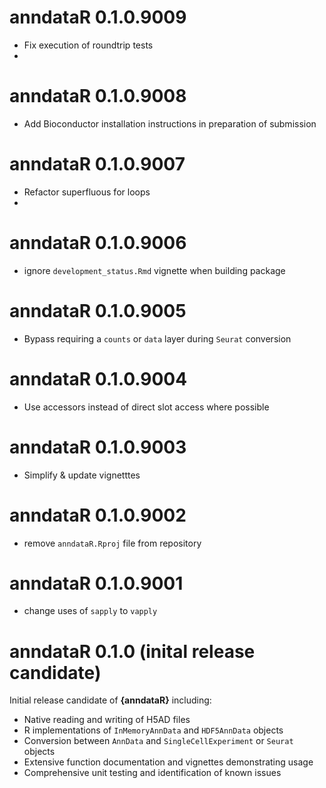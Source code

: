 # anndataR 0.1.0.9009

- Fix execution of roundtrip tests
- 
# anndataR 0.1.0.9008

- Add Bioconductor installation instructions in preparation of submission

# anndataR 0.1.0.9007

- Refactor superfluous for loops
- 
# anndataR 0.1.0.9006

- ignore `development_status.Rmd` vignette when building package

# anndataR 0.1.0.9005

- Bypass requiring a `counts` or `data` layer during `Seurat` conversion

# anndataR 0.1.0.9004

- Use accessors instead of direct slot access where possible

# anndataR 0.1.0.9003

- Simplify & update vignetttes

# anndataR 0.1.0.9002

- remove `anndataR.Rproj` file from repository

# anndataR 0.1.0.9001

- change uses of `sapply` to `vapply`

# anndataR 0.1.0 (inital release candidate)

Initial release candidate of **{anndataR}** including:

- Native reading and writing of H5AD files
- R implementations of `InMemoryAnnData` and `HDF5AnnData` objects
- Conversion between `AnnData` and `SingleCellExperiment` or `Seurat` objects
- Extensive function documentation and vignettes demonstrating usage
- Comprehensive unit testing and identification of known issues
